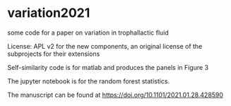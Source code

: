 # variation2021
some code for a paper on variation in trophallactic fluid

License: APL v2 for the new components, an original license of the subprojects for their extensions

Self-similarity code is for matlab and produces the panels in Figure 3

The jupyter notebook is for the random forest statistics.

The manuscript can be found at https://doi.org/10.1101/2021.01.28.428590
